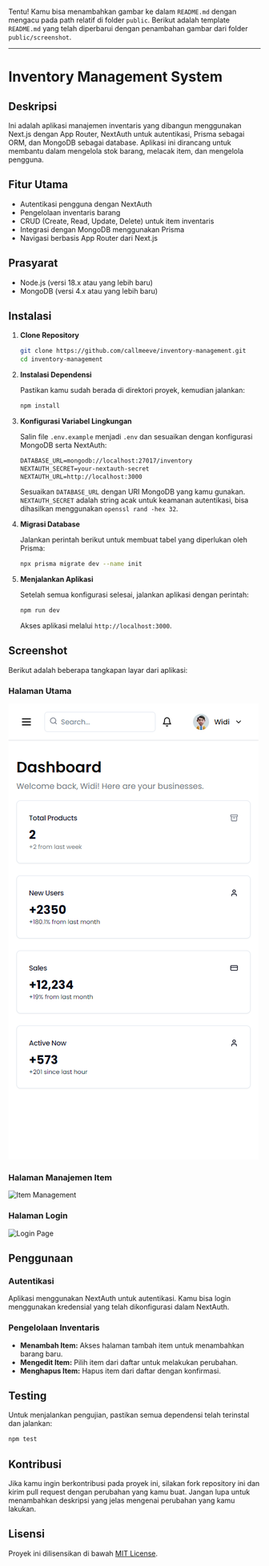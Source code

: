 Tentu! Kamu bisa menambahkan gambar ke dalam `README.md` dengan mengacu pada path relatif di folder `public`. Berikut adalah template `README.md` yang telah diperbarui dengan penambahan gambar dari folder `public/screenshot`.

---

# Inventory Management System

## Deskripsi

Ini adalah aplikasi manajemen inventaris yang dibangun menggunakan Next.js dengan App Router, NextAuth untuk autentikasi, Prisma sebagai ORM, dan MongoDB sebagai database. Aplikasi ini dirancang untuk membantu dalam mengelola stok barang, melacak item, dan mengelola pengguna.

## Fitur Utama

- Autentikasi pengguna dengan NextAuth
- Pengelolaan inventaris barang
- CRUD (Create, Read, Update, Delete) untuk item inventaris
- Integrasi dengan MongoDB menggunakan Prisma
- Navigasi berbasis App Router dari Next.js

## Prasyarat

- Node.js (versi 18.x atau yang lebih baru)
- MongoDB (versi 4.x atau yang lebih baru)

## Instalasi

1. **Clone Repository**

   ```bash
   git clone https://github.com/callmeeve/inventory-management.git
   cd inventory-management
   ```

2. **Instalasi Dependensi**

   Pastikan kamu sudah berada di direktori proyek, kemudian jalankan:

   ```bash
   npm install
   ```

3. **Konfigurasi Variabel Lingkungan**

   Salin file `.env.example` menjadi `.env` dan sesuaikan dengan konfigurasi MongoDB serta NextAuth:

   ```env
   DATABASE_URL=mongodb://localhost:27017/inventory
   NEXTAUTH_SECRET=your-nextauth-secret
   NEXTAUTH_URL=http://localhost:3000
   ```

   Sesuaikan `DATABASE_URL` dengan URI MongoDB yang kamu gunakan. `NEXTAUTH_SECRET` adalah string acak untuk keamanan autentikasi, bisa dihasilkan menggunakan `openssl rand -hex 32`.

4. **Migrasi Database**

   Jalankan perintah berikut untuk membuat tabel yang diperlukan oleh Prisma:

   ```bash
   npx prisma migrate dev --name init
   ```

5. **Menjalankan Aplikasi**

   Setelah semua konfigurasi selesai, jalankan aplikasi dengan perintah:

   ```bash
   npm run dev
   ```

   Akses aplikasi melalui `http://localhost:3000`.

## Screenshot

Berikut adalah beberapa tangkapan layar dari aplikasi:

### Halaman Utama
![Homepage](public/screenshot/dashboard.png)

### Halaman Manajemen Item
![Item Management](public/screenshot/item-management.png)

### Halaman Login
![Login Page](public/screenshot/login.png)

## Penggunaan

### Autentikasi

Aplikasi menggunakan NextAuth untuk autentikasi. Kamu bisa login menggunakan kredensial yang telah dikonfigurasi dalam NextAuth. 

### Pengelolaan Inventaris

- **Menambah Item:** Akses halaman tambah item untuk menambahkan barang baru.
- **Mengedit Item:** Pilih item dari daftar untuk melakukan perubahan.
- **Menghapus Item:** Hapus item dari daftar dengan konfirmasi.

## Testing

Untuk menjalankan pengujian, pastikan semua dependensi telah terinstal dan jalankan:

```bash
npm test
```

## Kontribusi

Jika kamu ingin berkontribusi pada proyek ini, silakan fork repository ini dan kirim pull request dengan perubahan yang kamu buat. Jangan lupa untuk menambahkan deskripsi yang jelas mengenai perubahan yang kamu lakukan.

## Lisensi

Proyek ini dilisensikan di bawah [MIT License](LICENSE).

